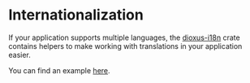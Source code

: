 # Internationalization

If your application supports multiple languages, the [dioxus-i18n](https://github.com/dioxus-community/dioxus-i18n) crate contains helpers to make working with translations in your application easier.

You can find an example [here](https://github.com/dioxus-community/dioxus-i18n/blob/main/examples/dioxus-desktop.rs).